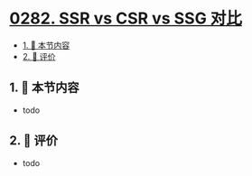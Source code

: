 # [0282. SSR vs CSR vs SSG 对比](https://github.com/tnotesjs/TNotes.react/tree/main/notes/0282.%20SSR%20vs%20CSR%20vs%20SSG%20%E5%AF%B9%E6%AF%94)

<!-- region:toc -->

- [1. 🎯 本节内容](#1--本节内容)
- [2. 🫧 评价](#2--评价)

<!-- endregion:toc -->

## 1. 🎯 本节内容

- todo

## 2. 🫧 评价

- todo
